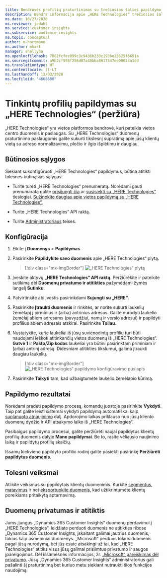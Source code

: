 ```yaml
---
title: Bendrovės profilių praturtinimas su trečiosios šalies papildymo „HERE Technologies“
description: Bendra informacija apie „HERE Technologies“ trečiosios šalies papildymą.
ms.date: 10/27/2020
ms.reviewer: jodahl
ms.service: customer-insights
ms.subservice: audience-insights
ms.topic: conceptual
author: m-hartmann
ms.author: mhart
manager: shellyha
ms.openlocfilehash: 7082fcfec099c3c9436b233c193be23625f6691a
ms.sourcegitcommit: a9b2cf598f256d07a48bba8617347ee90024a1dd
ms.translationtype: HT
ms.contentlocale: lt-LT
ms.lasthandoff: 12/03/2020
ms.locfileid: "4668688"
---
```

# <a name="enrichment-of-customer-profiles-with-here-technologies-preview"></a>Tinkintų profilių papildymas su „HERE Technologies“ (peržiūra)

„HERE Technologies“ yra vietos platformos bendrovė, kuri pateikia vietos centro duomenis ir paslaugas. Su „HERE Technologies“ duomenų praturtinimo paslaugomis galite sukurti tikslesnį supratimą apie jūsų klientų vietą su adreso normalizavimu, pločio ir ilgio išplėtimu ir daugiau.

## <a name="prerequisites"></a>Būtinosios sąlygos

Siekiant sukonfigūruoti „HERE Technologies“ papildymus, būtina atitikti tolesnes būtinąsias sąlygas:

- Turite turėti „HERE Technologies“ prenumeratą. Norėdami gauti prenumaratą galite [prisijungti čia](https://developer.here.com/sign-up?utm_medium=referral&utm_source=Microsoft-Dynamics-CI&create=Freemium-Basic) ar [susisiekti su „HERE Technologies“](https://developer.here.com/help?utm_medium=referral&utm_source=Microsoft-Dynamics-CI#how-can-we-help-you) tiesiogiai. [Sužinokite daugiau apie vietos papildymą su „HERE Technologies“.](https://developer.here.com/location-enrichment?cid=Dev-MicrosoftDynamics-DB-0-Dev-&utm_source=MicrosoftDynamics&utm_medium=referral&utm_campaign=Online_Dev_ReferralMicrosoft)

- Turite „HERE Technologies“ API raktą.

- Turite [Administratoriaus](permissions.md#administrator) teises.

## <a name="configuration"></a>Konfigūracija

1. Eikite į **Duomenys** > **Papildymas**.

1. Pasirinkite **Papildykite savo duomenis** apie „HERE Technologies“ plytą.

   > [!div class="mx-imgBorder"]
   > ![„HERE Technologies“ plytą](media/HERE-tile.png "„HERE Technologies“ plytą")

1. Įveskite aktyvų **„HERE Technologies“ API raktą**. Peržiūrėkite ir pateikite sutikimą dėl **Duomenų privatumo ir atitikties** pažymėdami žymės langelį **Sutinku**. 

1. Patvirtinkite abi įvestis pasirinkdami **Sujungti su „HERE“**.

1. Pasirinkite **Įtraukti duomenis** ir rinkitės, ar norite sukurti laukelių žemėlapį į pirminius ir (arba) antrinius adresus. Galite nurodyti laukelio žemėlaį abiem adresams (pavyzdžiui, namų ir verslo adresui) ir papildyti profilius abiem adresais atskirai. Pasirinkite **Toliau**.

1. Nustatykite, kurie laukeliai iš jūsų suvienodintų profilių turi būti naudojami ieškoti atitinkančių vietos duomenų iš „HERE Technologies“. **Gatvė 1** ir **Pašto/Zip kodas** laukeliai yra būtini pasirinktam priminiam ir (arba) antrinį adresą. Didesniam atitikties tikslumui, galima įtraukti daugiau laukelių.

   > [!div class="mx-imgBorder"]
   > ![„HERE Technologies“ papildymo konfigūravimo puslapis](media/enrichment-HERE-configuration.png "„HERE Technologies“ papildymo konfigūravimo puslapis")

1. Pasirinkite **Taikyti** tam, kad užbaigtumėte laukelio žemėlapio kūrimą.

## <a name="enrichment-results"></a>Papildymo rezultatai

Norėdami pradėti papildymo procesą, komandų juostoje pasirinkite **Vykdyti**. Taip pat galite leisti sistemai vykdyti papildymą automatiškai kaip [suplanuoto atnaujinimo](system.md#schedule-tab) dalį. Apdorojimo laikas priklauso nuo jūsų kliento duomenų dydžio ir API atsakymo laiko iš „HERE Technologies“.

Pasibaigus papildymo procesui, galite peržiūrėti naujai papildytus klientų profilių duomenis dalyje **Mano papildymai**. Be to, rasite vėliausio naujinimo laiką ir papildytų profilių skaičių.

Išsamų kiekvieno papildyto profilio rodinį galite pasiekti pasirinkę **Peržiūrėti papildytus duomenis**.

## <a name="next-steps"></a>Tolesni veiksmai

Atlikite veiksmus su papildytais klientų duomenimis. Kurkite [segmentus](segments.md), [matavimus](measures.md) ir net [eksportuokite duomenis](export-destinations.md), kad užtikrintumėte klientų poreikiams pritaikytą aptarnavimą.

## <a name="data-privacy-and-compliance"></a>Duomenų privatumas ir atitiktis

Jums įjungus „Dynamics 365 Customer Insights“ duomenų perdavimui į „HERE Technologies“, leidžiate perduoti duomenis ne atitikties ribose „Dynamics 365 Customer Insights, įskaitant galimai jautrius duomenis, tokius kaip asmeniniai duomenys. „Microsoft“ perduos tokius duomenis pagal jūsų nurodymą, bet jūs esate atsakingi už tai, kad „HERE Technologies“ atitiks visus jūsų galimai prisiimtus privatumo ir saugos įpareigojimus. Dėl išsamesnės informacijos, žr. [„Microsoft“ pareiškimas dėl privatumo](https://go.microsoft.com/fwlink/?linkid=396732).
Jūsų „Dynamics 365 Customer Insights“ administratorius gali pašalinti šį praturtinimą bet kuriuo metu siekiant nutraukti šios funkcijos naudojimą.
